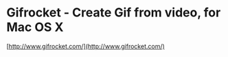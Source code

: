 <!--
id: 55733997932
link: http://tumblr.atmos.org/post/55733997932/gifrocket-create-gif-from-video-for-mac-os-x
slug: gifrocket-create-gif-from-video-for-mac-os-x
date: Wed Jul 17 2013 17:15:09 GMT-0700 (PDT)
publish: 2013-07-017
tags: 
title: Gifrocket - Create Gif from video, for Mac OS X
-->


Gifrocket - Create Gif from video, for Mac OS X
===============================================

[http://www.gifrocket.com/](http://www.gifrocket.com/)

